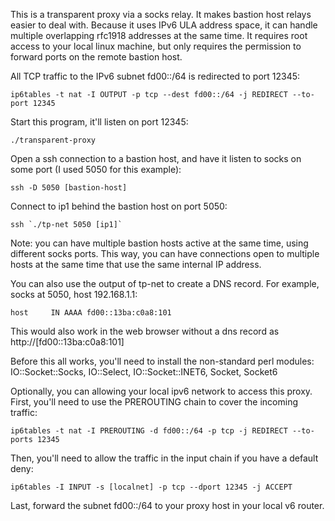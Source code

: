 This is a transparent proxy via a socks relay.  It makes bastion host relays
easier to deal with.  Because it uses IPv6 ULA address space, it can handle
multiple overlapping rfc1918 addresses at the same time.  It requires root
access to your local linux machine, but only requires the permission to forward
ports on the remote bastion host.

All TCP traffic to the IPv6 subnet fd00::/64 is redirected to port 12345:

	ip6tables -t nat -I OUTPUT -p tcp --dest fd00::/64 -j REDIRECT --to-port 12345

Start this program, it'll listen on port 12345:

	./transparent-proxy

Open a ssh connection to a bastion host, and have it listen to socks on some
port (I used 5050 for this example):

	ssh -D 5050 [bastion-host]

Connect to ip1 behind the bastion host on port 5050:

	ssh `./tp-net 5050 [ip1]`

Note: you can have multiple bastion hosts active at the same time, using
different socks ports.  This way, you can have connections open to multiple
hosts at the same time that use the same internal IP address.

You can also use the output of tp-net to create a DNS record.  For example,
socks at 5050, host 192.168.1.1:

	host     IN AAAA fd00::13ba:c0a8:101

This would also work in the web browser without a dns record as http://[fd00::13ba:c0a8:101]

Before this all works, you'll need to install the non-standard perl modules:
IO::Socket::Socks, IO::Select, IO::Socket::INET6, Socket, Socket6

Optionally, you can allowing your local ipv6 network to access this proxy.
First, you'll need to use the PREROUTING chain to cover the incoming traffic:

	ip6tables -t nat -I PREROUTING -d fd00::/64 -p tcp -j REDIRECT --to-ports 12345

Then, you'll need to allow the traffic in the input chain if you have a default deny:

	ip6tables -I INPUT -s [localnet] -p tcp --dport 12345 -j ACCEPT

Last, forward the subnet fd00::/64 to your proxy host in your local v6 router.
